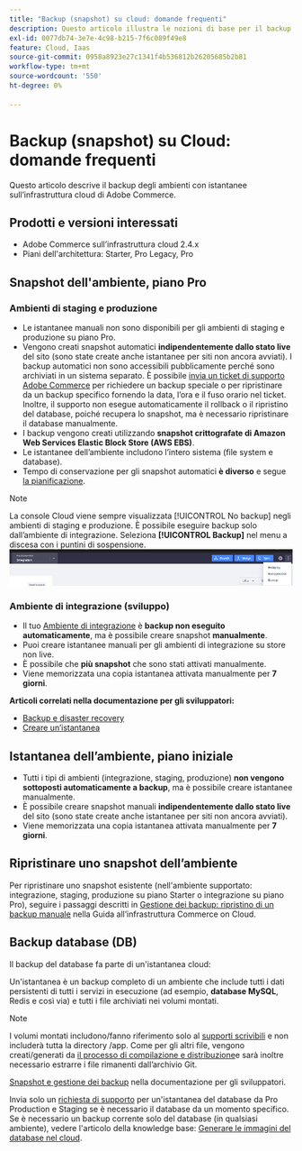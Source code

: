 ```yaml
---
title: "Backup (snapshot) su cloud: domande frequenti"
description: Questo articolo illustra le nozioni di base per il backup degli ambienti con istantanee su Adobe Commerce su infrastrutture cloud.
exl-id: 0077db74-3e7e-4c98-b215-7f6c089f49e8
feature: Cloud, Iaas
source-git-commit: 0958a8923e27c1341f4b536812b26205685b2b81
workflow-type: tm+mt
source-wordcount: '550'
ht-degree: 0%

---
```


# Backup (snapshot) su Cloud: domande frequenti

Questo articolo descrive il backup degli ambienti con istantanee sull’infrastruttura cloud di Adobe Commerce.

## Prodotti e versioni interessati

* Adobe Commerce sull’infrastruttura cloud 2.4.x
* Piani dell&#39;architettura: Starter, Pro Legacy, Pro

## Snapshot dell&#39;ambiente, piano Pro

### Ambienti di staging e produzione

* Le istantanee manuali non sono disponibili per gli ambienti di staging e produzione su piano Pro.
* Vengono creati snapshot automatici **indipendentemente dallo stato live** del sito (sono state create anche istantanee per siti non ancora avviati). I backup automatici non sono accessibili pubblicamente perché sono archiviati in un sistema separato. È possibile [invia un ticket di supporto Adobe Commerce](/docs/commerce-knowledge-base/kb/help-center-guide/magento-help-center-user-guide.html#submit-ticket) per richiedere un backup speciale o per ripristinare da un backup specifico fornendo la data, l’ora e il fuso orario nel ticket. Inoltre, il supporto non esegue automaticamente il rollback o il ripristino del database, poiché recupera lo snapshot, ma è necessario ripristinare il database manualmente.
* I backup vengono creati utilizzando **snapshot crittografate di Amazon Web Services Elastic Block Store (AWS EBS)**.
* Le istantanee dell’ambiente includono l’intero sistema (file system e database).
* Tempo di conservazione per gli snapshot automatici **è diverso** e segue [la pianificazione](/docs/commerce-cloud-service/user-guide/architecture/pro-architecture.html?lang=en#backup-and-disaster-recovery).

>[!NOTE]
>La console Cloud viene sempre visualizzata [!UICONTROL No backup] negli ambienti di staging e produzione. È possibile eseguire backup solo dall’ambiente di integrazione. Seleziona **[!UICONTROL Backup]** nel menu a discesa con i puntini di sospensione.
>![cloud_console_backup.png](assets/cloud_console_backup.png)





### Ambiente di integrazione (sviluppo)

* Il tuo [Ambiente di integrazione](/help/announcements/adobe-commerce-announcements/integration-environment-enhancement-request-pro-and-starter.md) è **backup non eseguito automaticamente**, ma è possibile creare snapshot **manualmente**.
* Puoi creare istantanee manuali per gli ambienti di integrazione su store non live.
* È possibile che **più snapshot** che sono stati attivati manualmente.
* Viene memorizzata una copia istantanea attivata manualmente per **7 giorni**.

**Articoli correlati nella documentazione per gli sviluppatori:**

* [Backup e disaster recovery](/docs/commerce-cloud-service/user-guide/architecture/pro-architecture.html#backup-and-disaster-recovery)
* [Creare un’istantanea](/docs/commerce-cloud-service/user-guide/develop/storage/snapshots.html)

## Istantanea dell’ambiente, piano iniziale

* Tutti i tipi di ambienti (integrazione, staging, produzione) **non vengono sottoposti automaticamente a backup**, ma è possibile creare istantanee manualmente.
* È possibile creare snapshot manuali **indipendentemente dallo stato live** del sito (sono state create anche istantanee per siti non ancora avviati).
* Viene memorizzata una copia istantanea attivata manualmente per **7 giorni**.

## Ripristinare uno snapshot dell’ambiente

Per ripristinare uno snapshot esistente (nell&#39;ambiente supportato: integrazione, staging, produzione su piano Starter o integrazione su piano Pro), seguire i passaggi descritti in [Gestione dei backup: ripristino di un backup manuale](https://experienceleague.adobe.com/en/docs/commerce-cloud-service/user-guide/develop/storage/snapshots#restore-a-manual-backup) nella Guida all’infrastruttura Commerce on Cloud.

## Backup database (DB)

Il backup del database fa parte di un&#39;istantanea cloud:

>>
Un&#39;istantanea è un backup completo di un ambiente che include tutti i dati persistenti di tutti i servizi in esecuzione (ad esempio, **database MySQL**, Redis e così via) e tutti i file archiviati nei volumi montati.

>[!NOTE]
>
>I volumi montati includono/fanno riferimento solo al [supporti scrivibili](/docs/commerce-cloud-service/user-guide/configure/app/properties/properties.html?lang=en#mounts) e non includerà tutta la directory /app. Come per gli altri file, vengono creati/generati da [il processo di compilazione e distribuzione](/docs/commerce-cloud-service/user-guide/architecture/pro-develop-deploy-workflow.html?lang=en#deployment-workflow)e sarà inoltre necessario estrarre i file rimanenti dall’archivio Git.

[Snapshot e gestione dei backup](/docs/commerce-cloud-service/user-guide/develop/storage/snapshots.html) nella documentazione per gli sviluppatori.

Invia solo un [richiesta di supporto](/docs/commerce-knowledge-base/kb/help-center-guide/magento-help-center-user-guide.html?lang=en#submit-ticket) per un&#39;istantanea del database da Pro Production e Staging se è necessario il database da un momento specifico. Se è necessario un backup corrente solo del database (in qualsiasi ambiente), vedere l&#39;articolo della knowledge base: [Generare le immagini del database nel cloud](/help/how-to/general/create-database-dump-on-cloud.md).
